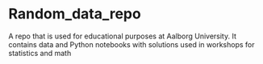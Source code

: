 # Random_data_repo
A repo that is used for educational purposes at Aalborg University.
It contains data and Python notebooks with solutions used in workshops for statistics and math

